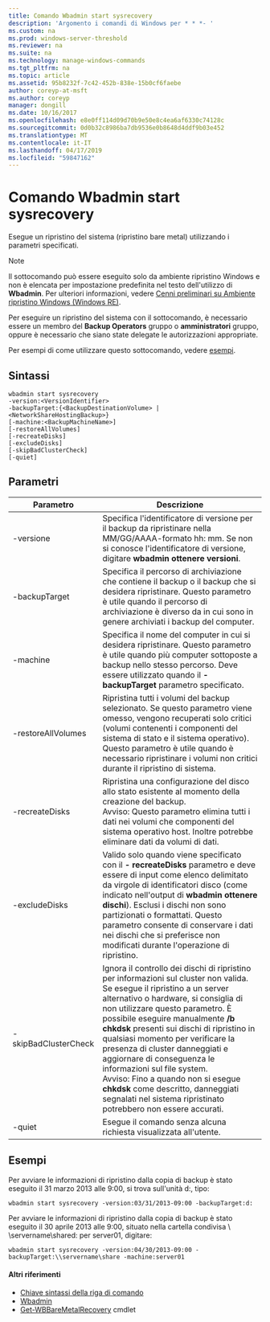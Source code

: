 ```yaml
---
title: Comando Wbadmin start sysrecovery
description: 'Argomento i comandi di Windows per * * *- '
ms.custom: na
ms.prod: windows-server-threshold
ms.reviewer: na
ms.suite: na
ms.technology: manage-windows-commands
ms.tgt_pltfrm: na
ms.topic: article
ms.assetid: 95b8232f-7c42-452b-838e-15b0cf6faebe
author: coreyp-at-msft
ms.author: coreyp
manager: dongill
ms.date: 10/16/2017
ms.openlocfilehash: e8e0ff114d09d70b9e50e8c4ea6af6330c74128c
ms.sourcegitcommit: 0d0b32c8986ba7db9536e0b8648d4ddf9b03e452
ms.translationtype: MT
ms.contentlocale: it-IT
ms.lasthandoff: 04/17/2019
ms.locfileid: "59847162"
---
```

# <a name="wbadmin-start-sysrecovery"></a>Comando Wbadmin start sysrecovery



Esegue un ripristino del sistema (ripristino bare metal) utilizzando i parametri specificati.

> [!NOTE]
> Il sottocomando può essere eseguito solo da ambiente ripristino Windows e non è elencata per impostazione predefinita nel testo dell'utilizzo di **Wbadmin**. Per ulteriori informazioni, vedere [Cenni preliminari su Ambiente ripristino Windows (Windows RE)](https://technet.microsoft.com/library/hh825173.aspx).

Per eseguire un ripristino del sistema con il sottocomando, è necessario essere un membro del **Backup Operators** gruppo o **amministratori** gruppo, oppure è necessario che siano state delegate le autorizzazioni appropriate.

Per esempi di come utilizzare questo sottocomando, vedere [esempi](#BKMK_examples).

## <a name="syntax"></a>Sintassi

```
wbadmin start sysrecovery
-version:<VersionIdentifier>
-backupTarget:{<BackupDestinationVolume> | <NetworkShareHostingBackup>}
[-machine:<BackupMachineName>]
[-restoreAllVolumes]
[-recreateDisks]
[-excludeDisks]
[-skipBadClusterCheck]
[-quiet]
```

## <a name="parameters"></a>Parametri

|Parametro|Descrizione|
|---------|-----------|
|-versione|Specifica l'identificatore di versione per il backup da ripristinare nella MM/GG/AAAA-formato hh: mm. Se non si conosce l'identificatore di versione, digitare **wbadmin ottenere versioni**.|
|-backupTarget|Specifica il percorso di archiviazione che contiene il backup o il backup che si desidera ripristinare. Questo parametro è utile quando il percorso di archiviazione è diverso da in cui sono in genere archiviati i backup del computer.|
|-machine|Specifica il nome del computer in cui si desidera ripristinare. Questo parametro è utile quando più computer sottoposte a backup nello stesso percorso. Deve essere utilizzato quando il **- backupTarget** parametro specificato.|
|-restoreAllVolumes|Ripristina tutti i volumi del backup selezionato. Se questo parametro viene omesso, vengono recuperati solo critici (volumi contenenti i componenti del sistema di stato e il sistema operativo). Questo parametro è utile quando è necessario ripristinare i volumi non critici durante il ripristino di sistema.|
|-recreateDisks|Ripristina una configurazione del disco allo stato esistente al momento della creazione del backup.</br>Avviso: Questo parametro elimina tutti i dati nei volumi che componenti del sistema operativo host. Inoltre potrebbe eliminare dati da volumi di dati.|
|-excludeDisks|Valido solo quando viene specificato con il **- recreateDisks** parametro e deve essere di input come elenco delimitato da virgole di identificatori disco (come indicato nell'output di **wbadmin ottenere dischi**). Esclusi i dischi non sono partizionati o formattati. Questo parametro consente di conservare i dati nei dischi che si preferisce non modificati durante l'operazione di ripristino.|
|-skipBadClusterCheck|Ignora il controllo dei dischi di ripristino per informazioni sul cluster non valida. Se esegue il ripristino a un server alternativo o hardware, si consiglia di non utilizzare questo parametro. È possibile eseguire manualmente **/b chkdsk** presenti sui dischi di ripristino in qualsiasi momento per verificare la presenza di cluster danneggiati e aggiornare di conseguenza le informazioni sul file system.</br>Avviso: Fino a quando non si esegue **chkdsk** come descritto, danneggiati segnalati nel sistema ripristinato potrebbero non essere accurati.|
|-quiet|Esegue il comando senza alcuna richiesta visualizzata all'utente.|

## <a name="BKMK_examples"></a>Esempi

Per avviare le informazioni di ripristino dalla copia di backup è stato eseguito il 31 marzo 2013 alle 9:00, si trova sull'unità d:, tipo:
```
wbadmin start sysrecovery -version:03/31/2013-09:00 -backupTarget:d:
```
Per avviare le informazioni di ripristino dalla copia di backup è stato eseguito il 30 aprile 2013 alle 9:00, situato nella cartella condivisa \\ \\servername\shared: per server01, digitare:
```
wbadmin start sysrecovery -version:04/30/2013-09:00 -backupTarget:\\servername\share -machine:server01
```

#### <a name="additional-references"></a>Altri riferimenti

-   [Chiave sintassi della riga di comando](command-line-syntax-key.md)
-   [Wbadmin](wbadmin.md)
-   [Get-WBBareMetalRecovery](https://technet.microsoft.com/library/jj902461.aspx) cmdlet